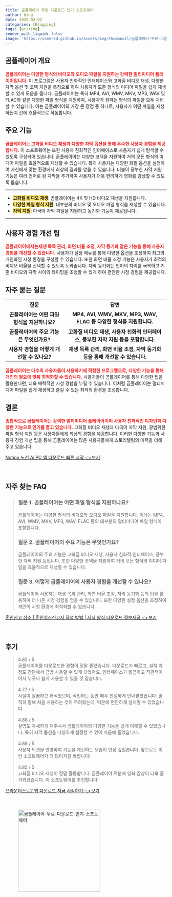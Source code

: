 ```yaml
---
title: 곰플레이어 무료 다운로드 인기 소프트웨어
author: bing
date: 2025-02-02
categories: [Blogging]
tags: [writing]
render_with_liquid: false
image: 'https://somered.github.io/assets/img/thumbnail/곰플레이어-무료-다운로드-인기-소프트웨어.webp'
---
```



<h2 id='곰플레이어 개요'>곰플레이어 개요</h2>

<p><b><span style="color: #ee2323;">곰플레이어는 다양한 형식의 비디오와 오디오 파일을 지원하는 강력한 멀티미디어 플레이어입니다.</span></b> 이 프로그램은 사용자 친화적인 인터페이스와 고화질 비디오 재생, 다양한 자막 옵션 및 코덱 지원을 특징으로 하여 사용자가 모든 형식의 미디어 파일을 쉽게 재생할 수 있게 도움을 줍니다. 곰플레이어는 특히 MP4, AVI, WMV, MKV, MP3, WAV 및 FLAC와 같은 다양한 파일 형식을 지원하여, 사용자가 원하는 형식의 파일을 모두 처리할 수 있습니다. 이는 곰플레이어의 가장 큰 장점 중 하나로, 사용자가 어떤 파일을 재생하든지 간에 효율적으로 작동합니다.</p>

<h2 id='주요 기능'>주요 기능</h2>

<p><b><span style="color: #ee2323;">곰플레이어는 고화질 비디오 재생과 다양한 자막 옵션을 통해 우수한 사용자 경험을 제공합니다.</span></b> 이 소프트웨어는 또한 사용자 친화적인 인터페이스로 사용자가 쉽게 탐색할 수 있도록 구성되어 있습니다. 곰플레이어는 다양한 코덱을 지원하여 거의 모든 형식의 미디어 파일을 효율적으로 재생할 수 있습니다. 특히 사용자는 다양한 화질 옵션을 설정하여 자신에게 맞는 환경에서 최상의 결과를 얻을 수 있습니다. 더불어 풍부한 자막 지원 기능은 여러 언어로 된 자막을 추가하여 사용자가 더욱 편리하게 영화를 감상할 수 있도록 돕습니다.</p>

<hr />

<ul>
    <li><b><span style="background-color: #ffe066;">고화질 비디오 재생</span></b>: 곰플레이어는 4K 및 HD 비디오 재생을 지원합니다.</li>
    <li><b><span style="background-color: #ffe066;">다양한 파일 형식 지원</span></b>: 대부분의 비디오 및 오디오 파일 형식을 재생할 수 있습니다.</li>
    <li><b><span style="background-color: #ffe066;">자막 지원</span></b>: 다국어 자막 파일을 지원하고 동기화 기능이 제공됩니다.</li>
</ul>

<hr />

<h2 id='사용자 경험 개선 팁'>사용자 경험 개선 팁</h2>

<p><b><span style="color: #ee2323;">곰플레이어에서는재생 목록 관리, 화면 비율 조정, 자막 동기화 같은 기능을 통해 사용자 경험을 개선할 수 있습니다.</span></b> 사용자가 설정 메뉴를 통해 다양한 옵션을 조정하여 최고의 개인화된 시청 환경을 구성할 수 있습니다. 또한 화면 비율 조정 기능은 사용자가 최적의 비디오 비율을 선택할 수 있도록 도와줍니다. 자막 동기화는 언어의 차이를 극복하고 기존 비디오와 자막 사이의 타이밍을 조정할 수 있게 하여 편안한 시청 경험을 제공합니다.</p>

<h2 id='자주 묻는 질문'>자주 묻는 질문</h2>

<table>
    <tr>
        <td style="text-align: center; height: 17px;"><b>질문</b></td>
        <td style="text-align: center; height: 17px;"><b>답변</b></td>
    </tr>
    <tr>
        <td style="text-align: center; height: 17px;"><b>곤플레이어는 어떤 파일 형식을 지원하나요?</b></td>
        <td style="text-align: center; height: 17px;"><b>MP4, AVI, WMV, MKV, MP3, WAV, FLAC 등 다양한 형식을 지원합니다.</b></td>
    </tr>
    <tr>
        <td style="text-align: center; height: 17px;"><b>곰플레이어의 주요 기능은 무엇인가요?</b></td>
        <td style="text-align: center; height: 17px;"><b>고화질 비디오 재생, 사용자 친화적 인터페이스, 풍부한 자막 지원 등을 포함합니다.</b></td>
    </tr>
    <tr>
        <td style="text-align: center; height: 17px;"><b>사용자 경험을 어떻게 개선할 수 있나요?</b></td>
        <td style="text-align: center; height: 17px;"><b>재생 목록 관리, 화면 비율 조정, 자막 동기화 등을 통해 개선할 수 있습니다.</b></td>
    </tr>
</table>

<p><b><span style="color: #ee2323;">곰플레이어는 다수의 사용자들이 사용하기에 적합한 프로그램으로, 다양한 기능을 통해 개인의 필요에 맞춰 최적화할 수 있습니다.</span></b> 사용자들이 곰플레이어를 통해 다양한 팁을 활용한다면, 더욱 매력적인 시청 경험을 누릴 수 있습니다. 이처럼 곰플레이어는 멀티미디어 파일을 쉽게 재생하고 즐길 수 있는 최적의 환경을 조성합니다.</p>

<h2 id='결론'>결론</h2>

<p><b><span style="color: #ee2323;">종합적으로 곰플레이어는 강력한 멀티미디어 플레이어이며 사용자 친화적인 디자인과 다양한 기능으로 인기를 끌고 있습니다.</span></b> 고화질 비디오 재생과 다국어 자막 지원, 광범위한 파일 형식 지원 등은 사용자들에게 최상의 경험을 제공합니다. 이러한 다양한 기능과 사용자 경험 개선 팁을 통해 곰플레이어는 많은 사용자들에게 스토리텔링의 매력을 더해 주고 있습니다.</p>


<p><a class="click-button" title="Notion 노션 Ai PC 앱 다운로드 빠른 시작" href="https://somered.github.io/posts/Notion-%EB%85%B8%EC%85%98-Ai-PC-%EC%95%B1-%EB%8B%A4%EC%9A%B4%EB%A1%9C%EB%93%9C-%EB%B9%A0%EB%A5%B8-%EC%8B%9C%EC%9E%91/" rel="dofollow">Notion 노션 Ai PC 앱 다운로드 빠른 시작 👈 보기</a></p><br>
<h2 id='자주_찾는_FAQ'>자주 찾는 FAQ</h2>
<div itemscope="" itemtype="https://schema.org/FAQPage"> 
<blockquote> 
<div itemscope="" itemprop="mainEntity" itemtype="https://schema.org/Question"> 
<h3 itemprop="name">질문 1. 곰플레이어는 어떤 파일 형식을 지원하나요?</h3> 
<div itemscope="" itemprop="acceptedAnswer" itemtype="https://schema.org/Answer"> 
<span itemprop="text"> 
<p>곰플레이어는 다양한 형식의 비디오와 오디오 파일을 지원합니다. 이에는 MP4, AVI, WMV, MKV, MP3, WAV, FLAC 등의 대부분의 멀티미디어 파일 형식이 포함됩니다.</p> 
</span> 
</div> 
</div> 

<div itemscope="" itemprop="mainEntity" itemtype="https://schema.org/Question"> 
<h3 itemprop="name">질문 2. 곰플레이어의 주요 기능은 무엇인가요?</h3> 
<div itemscope="" itemprop="acceptedAnswer" itemtype="https://schema.org/Answer"> 
<span itemprop="text"> 
<p>곰플레이어의 주요 기능은 고화질 비디오 재생, 사용자 친화적 인터페이스, 풍부한 자막 지원 등입니다. 또한 다양한 코덱을 지원하여 거의 모든 형식의 미디어 파일을 효율적으로 재생할 수 있습니다.</p> 
</span> 
</div> 
</div> 

<div itemscope="" itemprop="mainEntity" itemtype="https://schema.org/Question"> 
<h3 itemprop="name">질문 3. 어떻게 곰플레이어의 사용자 경험을 개선할 수 있나요?</h3> 
<div itemscope="" itemprop="acceptedAnswer" itemtype="https://schema.org/Answer"> 
<span itemprop="text"> 
<p>곰플레이어 사용자는 재생 목록 관리, 화면 비율 조정, 자막 동기화 등의 팁을 활용하여 더 나은 시청 경험을 얻을 수 있습니다. 또한 다양한 설정 옵션을 조정하여 개인의 시청 환경에 최적화할 수 있습니다.</p> 
</span> 
</div> 
</div> 
</blockquote> 
</div>
<p><a class="click-button" title="혼인신고 취소 | 혼인취소신고서 작성 방법 | 서식 양식 다운로드 정보제공" href="https://somered.github.io/posts/%ED%98%BC%EC%9D%B8%EC%8B%A0%EA%B3%A0-%EC%B7%A8%EC%86%8C-%ED%98%BC%EC%9D%B8%EC%B7%A8%EC%86%8C%EC%8B%A0%EA%B3%A0%EC%84%9C-%EC%9E%91%EC%84%B1-%EB%B0%A9%EB%B2%95-%EC%84%9C%EC%8B%9D-%EC%96%91%EC%8B%9D-%EB%8B%A4%EC%9A%B4%EB%A1%9C%EB%93%9C-%EC%A0%95%EB%B3%B4%EC%A0%9C%EA%B3%B5/" rel="dofollow">혼인신고 취소 | 혼인취소신고서 작성 방법 | 서식 양식 다운로드 정보제공 👈 보기</a></p><br>
<h2 id='후기'>후기</h2>
<div itemscope itemtype="https://schema.org/Product">
  <blockquote>
  <div itemprop="review" itemscope itemtype="https://schema.org/Review">
      <div itemprop="reviewRating" itemscope itemtype="https://schema.org/Rating"> <span itemprop="ratingValue">4.82</span> / <span itemprop="bestRating">5</span> </div>
      <span itemprop="reviewBody">곰플레이어를 다운로드한 경험이 정말 좋았습니다. 다운로드가 빠르고, 설치 과정도 간단해서 금방 사용할 수 있게 되었어요. 인터페이스가 깔끔하고 직관적이어서 누구나 쉽게 사용할 수 있을 것 같습니다.</span>
  </div>
  <br>
  <div itemprop="review" itemscope itemtype="https://schema.org/Review">
      <div itemprop="reviewRating" itemscope itemtype="https://schema.org/Rating"> <span itemprop="ratingValue">4.77</span> / <span itemprop="bestRating">5</span> </div>
      <span itemprop="reviewBody">시설이 깔끔하고 쾌적했으며, 작업하는 동안 매우 친절하게 안내받았습니다. 솔직히 말해 처음 사용하는 것이 두려웠는데, 덕분에 편안하게 설치할 수 있었습니다.</span>
  </div>
  <br>
  <div itemprop="review" itemscope itemtype="https://schema.org/Review">
      <div itemprop="reviewRating" itemscope itemtype="https://schema.org/Rating"> <span itemprop="ratingValue">4.88</span> / <span itemprop="bestRating">5</span> </div>
      <span itemprop="reviewBody">설명도 자세하게 해주셔서 곰플레이어의 다양한 기능을 쉽게 이해할 수 있었습니다. 특히 자막 옵션을 다양하게 설정할 수 있어 마음에 들었습니다.</span>
  </div>
  <br>
  <div itemprop="review" itemscope itemtype="https://schema.org/Review">
      <div itemprop="reviewRating" itemscope itemtype="https://schema.org/Rating"> <span itemprop="ratingValue">4.86</span> / <span itemprop="bestRating">5</span> </div>
      <span itemprop="reviewBody">사용자 의견을 반영하여 기능을 개선하는 모습이 인상 깊었습니다. 앞으로도 이런 소프트웨어가 더 많아지길 바랍니다!</span>
  </div>
  <br>
  <div itemprop="review" itemscope itemtype="https://schema.org/Review">
      <div itemprop="reviewRating" itemscope itemtype="https://schema.org/Rating"> <span itemprop="ratingValue">4.85</span> / <span itemprop="bestRating">5</span> </div>
      <span itemprop="reviewBody">고화질 비디오 재생이 정말 훌륭합니다. 곰플레이어 덕분에 영화 감상이 더욱 즐거워졌습니다. 이 소프트웨어를 추천합니다!</span>
  </div>
  </blockquote>
</div>
<p><a class="click-button" title="브라운더스트2 앱 다운로드 지금 시작하기" href="https://somered.github.io/posts/%EB%B8%8C%EB%9D%BC%EC%9A%B4%EB%8D%94%EC%8A%A4%ED%8A%B82-%EC%95%B1-%EB%8B%A4%EC%9A%B4%EB%A1%9C%EB%93%9C-%EC%A7%80%EA%B8%88-%EC%8B%9C%EC%9E%91%ED%95%98%EA%B8%B0/" rel="dofollow">브라운더스트2 앱 다운로드 지금 시작하기 👈 보기</a></p><br>
<figure class="image"><img src="https://somered.github.io/assets/img/thumbnail/곰플레이어-무료-다운로드-인기-소프트웨어.webp" alt="곰플레이어-무료-다운로드-인기-소프트웨어" width="256" height="256"></figure>